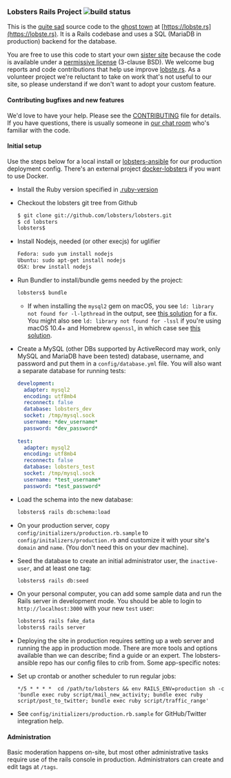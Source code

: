### Lobsters Rails Project ![build status](https://github.com/lobsters/lobsters/actions/workflows/check.yml/badge.svg)

This is the
[quite sad](https://www.reddit.com/r/rails/comments/6jz7tq/source_code_lobsters_a_hacker_news_clone_built/)
source code to the
[ghost town](https://twitter.com/webshitweekly/status/1399935275057389571) at
[https://lobste.rs](https://lobste.rs).
It is a Rails codebase and uses a SQL (MariaDB in production) backend for the database.

You are free to use this code to start your own [sister site](https://github.com/lobsters/lobsters/wiki)
because the code is available under a [permissive license](https://github.com/lobsters/lobsters/blob/master/LICENSE) (3-clause BSD).
We welcome bug reports and code contributions that help use improve [lobste.rs](https://lobste.rs).
As a volunteer project we're reluctant to take on work that's not useful to our site, so please understand if we don't want to adopt your custom feature.


#### Contributing bugfixes and new features

We'd love to have your help.
Please see the [CONTRIBUTING](https://github.com/lobsters/lobsters/blob/master/CONTRIBUTING.md) file for details.
If you have questions, there is usually someone in [our chat room](https://lobste.rs/chat) who's familiar with the code.


#### Initial setup

Use the steps below for a local install or
[lobsters-ansible](https://github.com/lobsters/lobsters-ansible) for our production deployment config.
There's an external project [docker-lobsters](https://github.com/utensils/docker-lobsters) if you want to use Docker.

* Install the Ruby version specified in [.ruby-version](https://github.com/lobsters/lobsters/blob/master/.ruby-version)

* Checkout the lobsters git tree from Github
    ```sh
    $ git clone git://github.com/lobsters/lobsters.git
    $ cd lobsters
    lobsters$
    ```

* Install Nodejs, needed (or other execjs) for uglifier
    ```sh
    Fedora: sudo yum install nodejs
    Ubuntu: sudo apt-get install nodejs
    OSX: brew install nodejs
    ```

* Run Bundler to install/bundle gems needed by the project:

    ```sh
    lobsters$ bundle
    ```
    
    * If when installing the `mysql2` gem on macOS, you see 
      `ld: library not found for -l-lpthread` in the output, see 
      [this solution](https://stackoverflow.com/a/44790834/204052) for a fix.
      You might also see `ld: library not found for -lssl` if you're using
      macOS 10.4+ and Homebrew `openssl`, in which case see
      [this solution](https://stackoverflow.com/a/39628463/1042144).

* Create a MySQL (other DBs supported by ActiveRecord may work, only MySQL and
MariaDB have been tested) database, username, and password and put them in a
`config/database.yml` file.  You will also want a separate database for
running tests:

    ```yaml
    development:
      adapter: mysql2
      encoding: utf8mb4
      reconnect: false
      database: lobsters_dev
      socket: /tmp/mysql.sock
      username: *dev_username*
      password: *dev_password*
      
    test:
      adapter: mysql2
      encoding: utf8mb4
      reconnect: false
      database: lobsters_test
      socket: /tmp/mysql.sock
      username: *test_username*
      password: *test_password*
    ```

* Load the schema into the new database:

    ```sh
    lobsters$ rails db:schema:load
    ```

* On your production server, copy `config/initializers/production.rb.sample`
  to `config/initalizers/production.rb` and customize it with your site's
  `domain` and `name`. (You don't need this on your dev machine).

* Seed the database to create an initial administrator user, the `inactive-user`, and at least one tag:

    ```sh
    lobsters$ rails db:seed
    ```

* On your personal computer, you can add some sample data and run the Rails server in development mode.
  You should be able to login to `http://localhost:3000` with your new `test` user:

    ```sh
    lobsters$ rails fake_data
    lobsters$ rails server
    ```

* Deploying the site in production requires setting up a web server and running the app in production mode.
  There are more tools and options available than we can describe; find a guide or an expert.
  The lobsters-ansible repo has our config files to crib from. Some app-specific notes:

* Set up crontab or another scheduler to run regular jobs:

    ```
    */5 * * * *  cd /path/to/lobsters && env RAILS_ENV=production sh -c 'bundle exec ruby script/mail_new_activity; bundle exec ruby script/post_to_twitter; bundle exec ruby script/traffic_range'
    ```

* See `config/initializers/production.rb.sample` for GitHub/Twitter integration help.

#### Administration

Basic moderation happens on-site, but most other administrative tasks require use of the rails console in production.
Administrators can create and edit tags at `/tags`.
